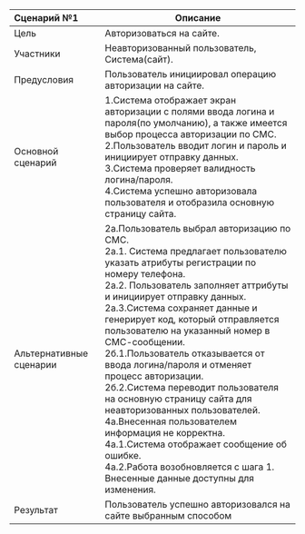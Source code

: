 | Сценарий №1             | Описание                                                     |
| :---------------------- | ------------------------------------------------------------ |
| Цель                    | Авторизоваться на сайте.                                     |
| Участники               | Неавторизованный пользователь, Система(сайт).                |
| Предусловия             | Пользователь инициировал операцию авторизации на сайте.      |
| Основной сценарий       | 1.Система отображает экран авторизации с полями ввода логина и пароля(по умолчанию), а также имеется выбор процесса авторизации по СМС. <br>2.Пользователь вводит логин и пароль и инициирует отправку данных. <br/>3.Система проверяет валидность логина/пароля. <br/>4.Система успешно авторизовала пользователя и отобразила основную страницу сайта. |
| Альтернативные сценарии | 2а.Пользователь выбрал авторизацию по СМС. <br/>2а.1. Система предлагает пользователю указать атрибуты регистрации по номеру телефона. <br/>2а.2. Пользователь заполняет аттрибуты и инициирует отправку данных. <br/>2а.3.Система сохраняет данные и генерирует код, который отправляется пользователю на указанный номер в СМС-сообщении.<br/>2б.1.Пользователь отказывается от ввода логина/пароля и отменяет процесс авторизации.<br/>2б.2.Система переводит пользователя на основную страницу сайта для неавторизованных пользователей.<br/>4а.Внесенная пользователем информация не корректна. <br/>4а.1.Система отображает сообщение об ошибке.<br/>4а.2.Работа возобновляется с шага 1. Внесенные данные доступны для изменения. |
| Результат               | Пользователь успешно авторизовался на сайте выбранным способом                 |

